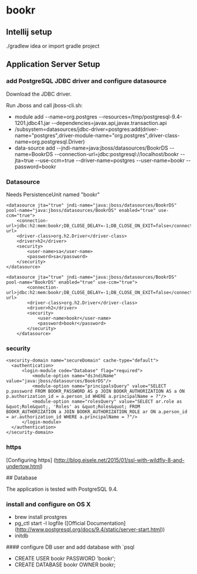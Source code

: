 # bookr

## Intellij setup
./gradlew idea or import gradle project


## Application Server Setup
### add PostgreSQL JDBC driver and configure datasource
Download the JDBC driver.

Run Jboss and call jboss-cli.sh:

- module add --name=org.postgres --resources=/tmp/postgresql-9.4-1201.jdbc41.jar --dependencies=javax.api,javax.transaction.api
- /subsystem=datasources/jdbc-driver=postgres:add(driver-name="postgres",driver-module-name="org.postgres",driver-class-name=org.postgresql.Driver)
- data-source add --jndi-name=java:jboss/datasources/BookrDS --name=BookrDS --connection-url=jdbc:postgresql://localhost/bookr --jta=true --use-ccm=true --driver-name=postgres --user-name=bookr --password=bookr

### Datasource
Needs PersistenceUnit named "bookr"

    <datasource jta="true" jndi-name="java:jboss/datasources/BookrDS" pool-name="java:jboss/datasources/BookrDS" enabled="true" use-ccm="true">
        <connection-url>jdbc:h2:mem:bookr;DB_CLOSE_DELAY=-1;DB_CLOSE_ON_EXIT=false</connection-url>
        <driver-class>org.h2.Driver</driver-class>
        <driver>h2</driver>
        <security>
            <user-name>sa</user-name>
            <password>sa</password>
        </security>
    </datasource>
    
    <datasource jta="true" jndi-name="java:jboss/datasources/BookrDS" pool-name="BookrDS" enabled="true" use-ccm="true">
            <connection-url>jdbc:h2:mem:bookr;DB_CLOSE_DELAY=-1;DB_CLOSE_ON_EXIT=false</connection-url>
            <driver-class>org.h2.Driver</driver-class>
            <driver>h2</driver>
            <security>
                <user-name>bookr</user-name>
                <password>bookr</password>
            </security>
        </datasource>
                
### security
       
    <security-domain name="secureDomain" cache-type="default">
      <authentication>
          <login-module code="Database" flag="required">
              <module-option name="dsJndiName" value="java:jboss/datasources/BookrDS"/>
              <module-option name="principalsQuery" value="SELECT p.password FROM BOOKR_PASSWORD AS p JOIN BOOKR_AUTHORIZATION AS a ON p.authorization_id = a.person_id WHERE a.principalName = ?"/>
              <module-option name="rolesQuery" value="SELECT ar.role as &quot;Role&quot;, 'Roles' as &quot;Roles&quot; FROM BOOKR_AUTHORIZATION a JOIN BOOKR_AUTHORIZATION_ROLE ar ON a.person_id = ar.authorization_id WHERE a.principalName = ?"/>
          </login-module>
      </authentication>
    </security-domain>


### https
[Configuring https] (http://blog.eisele.net/2015/01/ssl-with-wildfly-8-and-undertow.html)

## Database

The application is tested with PostgreSQL 9.4.


### install and configure on OS X
- brew install prostgres
- pg_ctl start -l logfile ([Official Documentation] (http://www.postgresql.org/docs/9.4/static/server-start.html))
- initdb

#### configure DB user and add database
with `psql  

- CREATE USER bookr PASSWORD 'bookr';
- CREATE DATABASE bookr OWNER bookr;


